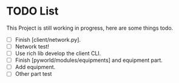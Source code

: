 # TODO List

This Project is still working in progress, here are some things todo.

- [ ] Finish [client/network.py].
- [ ] Network test!
- [ ] Use rich lib develop the client CLI.
- [ ] Finish [pyworld/modules/equipments] and equipment part.
- [ ] Add equipment.
- [ ] Other part test
